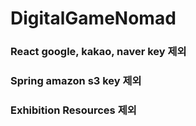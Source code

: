 # DigitalGameNomad

### React google, kakao, naver key 제외

### Spring amazon s3 key 제외

### Exhibition Resources 제외